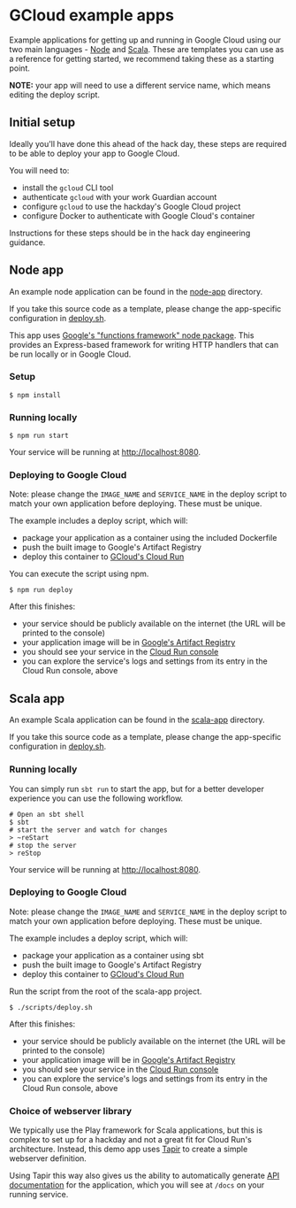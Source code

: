 GCloud example apps
===================

Example applications for getting up and running in Google Cloud using our two main languages - [Node](https://nodejs.org/en) and [Scala](https://www.scala-lang.org/). These are templates you can use as a reference for getting started, we recommend taking these as a starting point.

**NOTE:** your app will need to use a different service name, which means editing the deploy script.

## Initial setup

Ideally you'll have done this ahead of the hack day, these steps are required to be able to deploy your app to Google Cloud.

You will need to:
- install the `gcloud` CLI tool
- authenticate `gcloud` with your work Guardian account
- configure `gcloud` to use the hackday's Google Cloud project
- configure Docker to authenticate with Google Cloud's container

Instructions for these steps should be in the hack day engineering guidance.

## Node app

An example node application can be found in the [node-app](./node-app/) directory.

If you take this source code as a template, please change the app-specific configuration in [deploy.sh](./node-app/scripts/deploy.sh).

This app uses [Google's "functions framework" node package](https://github.com/GoogleCloudPlatform/functions-framework-nodejs). This provides an Express-based framework for writing HTTP handlers that can be run locally or in Google Cloud.

### Setup

```shell
$ npm install
```

### Running locally

```shell
$ npm run start
```

Your service will be running at [http://localhost:8080](http://localhost:8080).

### Deploying to Google Cloud

Note: please change the `IMAGE_NAME` and `SERVICE_NAME` in the deploy script to match your own application before deploying. These must be unique.

The example includes a deploy script, which will:

- package your application as a container using the included Dockerfile
- push the built image to Google's Artifact Registry
- deploy this container to [GCloud's Cloud Run](https://cloud.google.com/run)

You can execute the script using npm.

```shell
$ npm run deploy
```

After this finishes:
- your service should be publicly available on the internet (the URL will be printed to the console)
- your application image will be in [Google's Artifact Registry](https://console.cloud.google.com/artifacts/docker/hackday-2025-support/europe/eu.gcr.io?project=hackday-2025-support)
- you should see your service in the [Cloud Run console](https://console.cloud.google.com/run?project=hackday-2025-support)
- you can explore the service's logs and settings from its entry in the Cloud Run console, above

## Scala app

An example Scala application can be found in the [scala-app](./scala-app/) directory.

If you take this source code as a template, please change the app-specific configuration in [deploy.sh](./scala-app/scripts/deploy.sh).

### Running locally

You can simply run `sbt run` to start the app, but for a better developer experience you can use the following workflow.

```shell
# Open an sbt shell
$ sbt
# start the server and watch for changes
> ~reStart
# stop the server
> reStop
```

Your service will be running at [http://localhost:8080](http://localhost:8080).

### Deploying to Google Cloud

Note: please change the `IMAGE_NAME` and `SERVICE_NAME` in the deploy script to match your own application before deploying. These must be unique.

The example includes a deploy script, which will:
- package your application as a container using sbt
- push the built image to Google's Artifact Registry
- deploy this container to [GCloud's Cloud Run](https://cloud.google.com/run)

Run the script from the root of the scala-app project.

```shell
$ ./scripts/deploy.sh
```

After this finishes:
- your service should be publicly available on the internet (the URL will be printed to the console)
- your application image will be in [Google's Artifact Registry](https://console.cloud.google.com/artifacts/docker/hackday-2025-support/europe/eu.gcr.io?project=hackday-2025-support)
- you should see your service in the [Cloud Run console](https://console.cloud.google.com/run?project=hackday-2025-support)
- you can explore the service's logs and settings from its entry in the Cloud Run console, above

### Choice of webserver library

We typically use the Play framework for Scala applications, but this is complex to set up for a hackday and not a great fit for Cloud Run's architecture. Instead, this demo app uses [Tapir](https://tapir.softwaremill.com/en/latest/) to create a simple webserver definition.

Using Tapir this way also gives us the ability to automatically generate [API documentation](https://swagger.io/tools/swagger-ui/) for the application, which you will see at `/docs` on your running service.
